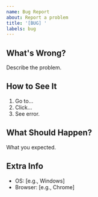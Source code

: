 ```yaml
---
name: Bug Report
about: Report a problem
title: '[BUG] '
labels: bug
---
```

## What's Wrong?
Describe the problem.

## How to See It
1. Go to...
2. Click...
3. See error.

## What Should Happen?
What you expected.

## Extra Info
- OS: [e.g., Windows]
- Browser: [e.g., Chrome]